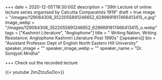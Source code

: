 +++
date = 2020-12-05T18:30:00Z
description = "39th Lecture of online lecture series organised by Calcutta Comparatists 1919"
draft = true
image = "/images/129064308_3522055891246652_6299691917466413415_o.jpg"
image_webp = "/images/129064308_3522055891246652_6299691917466413415_o.webp"
tags = ["Kashmiri Literature", "Anglophone"]
title = " Writing Nation, Writing Resistance: Anglophone Kashmiri Literature Post 1990s"
[[speakers]]
bio = "Assistant Professor Dept of English North Eastern Hill University"
speaker_image = ""
speaker_image_webp = ""
speaker_name = "Dr. Somjyoti Mridha"

+++
Check out the recorded lecture

{{< youtube 2imZtzu5uOo>}}